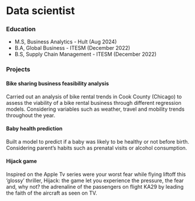 # Data scientist

### Education
- M.S, Business Analytics - Hult (Aug 2024)
- B.A, Global Business - ITESM (December 2022)
- B.S, Supply Chain Management - ITESM (December 2022)

### Projects

<a src=https://github.com/rebe-canales/bike-sharing-regression> <h4>Bike sharing business feasibility analysis</h4></a>
Carried out an analysis of bike rental trends in Cook County (Chicago) to assess the viability of a bike rental business through different regression models. Considering variables such as weather, travel and mobility trends throughout the year.

<a src=https://github.com/rebe-canales/baby-weight-classification> <h4>Baby health prediction</h4></a>
Built a  model  to predict if a baby was likely to be healthy or not before birth. Considering parent’s habits such as prenatal visits or alcohol consumption. 

<a src=https://github.com/rebe-canales/hijack-adventure-game><h4>Hijack game</h4></a>
Inspired on the Apple Tv series were your worst fear while flying liftoff this ‘glossy’ thriller, Hijack: the game let you experience the pressure, the fear and, why not? the adrenaline of the passengers on flight KA29 by leading the faith of the aircraft as seen on TV.
